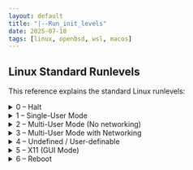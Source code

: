 ```yaml
---
layout: default
title: "|--Run_init_levels"
date: 2025-07-18
tags: [linux, openbsd, wsl, macos]
---
```


## Linux Standard Runlevels

This reference explains the standard Linux runlevels:

<details>
  <summary>0 – Halt</summary>
  <p>Shuts down the system.</p>
</details>

<details>
  <summary>1 – Single-User Mode</summary>
  <p>Maintenance mode without networking.</p>
</details>

<details>
  <summary>2 – Multi-User Mode (No networking)</summary>
  <p>Multiple users can log in, but no network services are available.</p>
</details>

<details>
  <summary>3 – Multi-User Mode with Networking</summary>
  <p>Full multi-user mode with network capabilities (no GUI).</p>
</details>

<details>
  <summary>4 – Undefined / User-definable</summary>
  <p>Reserved for custom configurations by the user.</p>
</details>

<details>
  <summary>5 – X11 (GUI Mode)</summary>
  <p>Multi-user mode with graphical interface (X11).</p>
</details>

<details>
  <summary>6 – Reboot</summary>
  <p>Reboots the system.</p>
</details>

